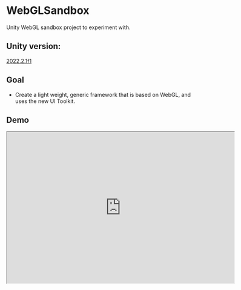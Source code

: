 # WebGLSandbox
Unity WebGL sandbox project to experiment with.

## Unity version:
[2022.2.1f1](./ProjectSettings/ProjectVersion.txt)

## Goal
- Create a light weight, generic framework that is based on WebGL, and uses the new UI Toolkit.

## Demo
<iframe src="https://www.google.com.com/" width="600" height="400"></iframe>
